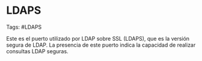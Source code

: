 # LDAPS

Tags: #LDAPS 

Este es el puerto utilizado por LDAP sobre SSL (LDAPS), que es la versión segura de LDAP. La presencia de este puerto indica la capacidad de realizar consultas LDAP seguras.
